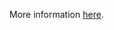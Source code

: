 More information [here](https://docs.prismacloud.io/en/enterprise-edition/policy-reference/azure-policies/azure-networking-policies/ensure-azure-http-port-80-access-from-the-internet-is-restricted).
